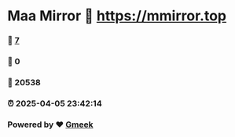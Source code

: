 # Maa Mirror :link: https://mmirror.top 
### :page_facing_up: [7](https://mmirror.top/tag.html) 
### :speech_balloon: 0 
### :hibiscus: 20538 
### :alarm_clock: 2025-04-05 23:42:14 
### Powered by :heart: [Gmeek](https://github.com/Meekdai/Gmeek)
